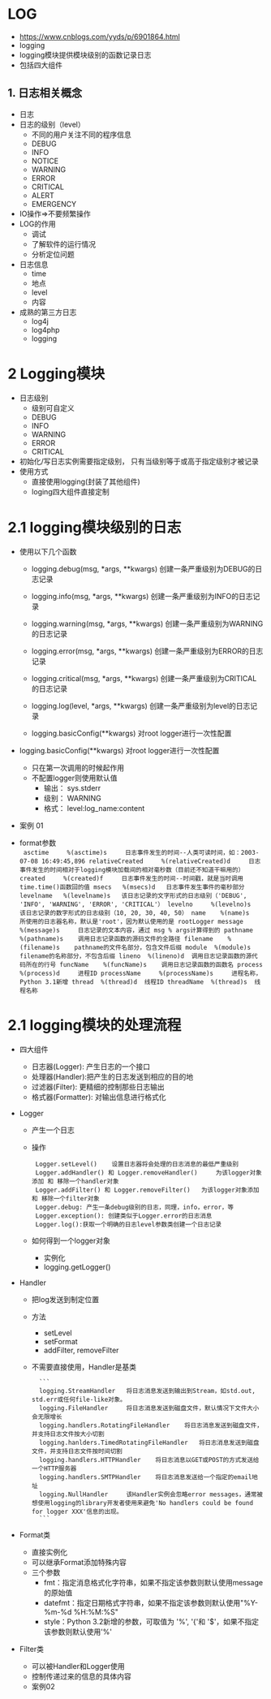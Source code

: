 # LOG

- https://www.cnblogs.com/yyds/p/6901864.html
- logging
- logging模块提供模块级别的函数记录日志
- 包括四大组件

## 1. 日志相关概念

- 日志
- 日志的级别（level）
    - 不同的用户关注不同的程序信息
    - DEBUG
    - INFO
    - NOTICE
    - WARNING
    - ERROR
    - CRITICAL
    - ALERT
    - EMERGENCY
- IO操作=>不要频繁操作
- LOG的作用
    - 调试
    - 了解软件的运行情况
    - 分析定位问题
- 日志信息
    - time
    - 地点
    - level
    - 内容
- 成熟的第三方日志
    - log4j
    - log4php
    - logging
# 2 Logging模块
- 日志级别
    - 级别可自定义
    - DEBUG
    - INFO
    - WARNING
    - ERROR
    - CRITICAL
- 初始化/写日志实例需要指定级别， 只有当级别等于或高于指定级别才被记录
- 使用方式
    - 直接使用logging(封装了其他组件)
    - loging四大组件直接定制
    
# 2.1 logging模块级别的日志

- 使用以下几个函数
     - logging.debug(msg, *args, **kwargs) 	创建一条严重级别为DEBUG的日志记录
     - logging.info(msg, *args, **kwargs) 	创建一条严重级别为INFO的日志记录
     - logging.warning(msg, *args, **kwargs) 	创建一条严重级别为WARNING的日志记录
     - logging.error(msg, *args, **kwargs) 	创建一条严重级别为ERROR的日志记录
     - logging.critical(msg, *args, **kwargs) 	创建一条严重级别为CRITICAL的日志记录
     
     - logging.log(level, *args, **kwargs) 	创建一条严重级别为level的日志记录
     - logging.basicConfig(**kwargs) 	对root logger进行一次性配置

- logging.basicConfig(**kwargs) 	对root logger进行一次性配置
    - 只在第一次调用的时候起作用
    - 不配置logger则使用默认值
        - 输出： sys.stderr
        - 级别： WARNING
        - 格式： level:log_name:content
- 案例 01      
- format参数    
       ``` 
        asctime 	%(asctime)s 	日志事件发生的时间--人类可读时间，如：2003-07-08 16:49:45,896
        relativeCreated 	%(relativeCreated)d 	日志事件发生的时间相对于logging模块加载间的相对毫秒数（目前还不知道干嘛用的）
        created 	%(created)f 	日志事件发生的时间--时间戳，就是当时调用time.time()函数回的值
        msecs 	%(msecs)d 	日志事件发生事件的毫秒部分
        levelname 	%(levelname)s 	该日志记录的文字形式的日志级别（'DEBUG', 'INFO', 'WARNING', 'ERROR', 'CRITICAL'）
        levelno 	%(levelno)s 	该日志记录的数字形式的日志级别（10, 20, 30, 40, 50）
        name 	%(name)s 	所使用的日志器名称，默认是'root'，因为默认使用的是 rootLogger
        message 	%(message)s 	日志记录的文本内容，通过 msg % args计算得到的
        pathname 	%(pathname)s 	调用日志记录函数的源码文件的全路径
        filename 	%(filename)s 	pathname的文件名部分，包含文件后缀
        module 	%(module)s 	filename的名称部分，不包含后缀
        lineno 	%(lineno)d 	调用日志记录函数的源代码所在的行号
        funcName 	%(funcName)s 	调用日志记录函数的函数名
        process 	%(process)d 	进程ID
        processName 	%(processName)s 	进程名称，Python 3.1新增
        thread 	%(thread)d 	线程ID
        threadName 	%(thread)s 	线程名称 ```
        
# 2.1 logging模块的处理流程
- 四大组件
    - 日志器(Logger): 产生日志的一个接口   
    - 处理器(Handler):把产生的日志发送到相应的目的地
    - 过滤器(Filter): 更精细的控制那些日志输出
    - 格式器(Formatter): 对输出信息进行格式化
- Logger
    - 产生一个日志
    - 操作
        
           Logger.setLevel() 	设置日志器将会处理的日志消息的最低严重级别
           Logger.addHandler() 和 Logger.removeHandler() 	为该logger对象添加 和 移除一个handler对象
           Logger.addFilter() 和 Logger.removeFilter() 	为该logger对象添加 和 移除一个filter对象
           Logger.debug: 产生一条debug级别的日志，同理，info，error，等
           Logger.exception(): 创建类似于Logger.error的日志消息
           Logger.log():获取一个明确的日志level参数类创建一个日志记录
    - 如何得到一个logger对象
        - 实例化
        - logging.getLogger()       
    
- Handler
    - 把log发送到制定位置
    - 方法
        - setLevel
        - setFormat
        - addFilter, removeFilter
    - 不需要直接使用，Handler是基类
    
            ```
            logging.StreamHandler 	将日志消息发送到输出到Stream，如std.out, std.err或任何file-like对象。
            logging.FileHandler 	将日志消息发送到磁盘文件，默认情况下文件大小会无限增长
            logging.handlers.RotatingFileHandler 	将日志消息发送到磁盘文件，并支持日志文件按大小切割
            logging.hanlders.TimedRotatingFileHandler 	将日志消息发送到磁盘文件，并支持日志文件按时间切割
            logging.handlers.HTTPHandler 	将日志消息以GET或POST的方式发送给一个HTTP服务器
            logging.handlers.SMTPHandler 	将日志消息发送给一个指定的email地址
            logging.NullHandler 	该Handler实例会忽略error messages，通常被想使用logging的library开发者使用来避免'No handlers could be found for logger XXX'信息的出现。
            ```
               
- Format类
    - 直接实例化
    - 可以继承Format添加特殊内容
    - 三个参数
        - fmt：指定消息格式化字符串，如果不指定该参数则默认使用message的原始值
        - datefmt：指定日期格式字符串，如果不指定该参数则默认使用"%Y-%m-%d %H:%M:%S"
        - style：Python 3.2新增的参数，可取值为 '%', '{'和 '$'，如果不指定该参数则默认使用'%'   
- Filter类
    - 可以被Handler和Logger使用
    - 控制传递过来的信息的具体内容
    - 案例02
        